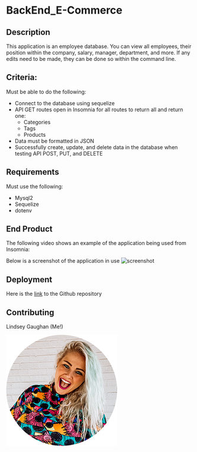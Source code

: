# BackEnd_E-Commerce

## Description
This application is an employee database. You can view all employees, their position within the company, salary, manager, department, and more. If any edits need to be made, they can be done so within the command line. 

## Criteria:
Must be able to do the following:

* Connect to the database using sequelize
* API GET routes open in Insomnia for all routes to return all and return one:
  * Categories
  * Tags
  * Products
* Data must be formatted in JSON
* Successfully create, update, and delete data in the database when testing API POST, PUT, and DELETE

## Requirements

Must use the following:
  * Mysql2
  * Sequelize
  * dotenv




## End Product 

<!-- Video of application in progress -->
The following video shows an example of the application being used from Insomnia:



<!-- screenshots -->
Below is a screenshot of the application in use
![screenshot](./assets/employeeDatabase.png)


## Deployment
Here is the [link](https://github.com/gaughanln/BackEnd_E-Commerce) to the Github repository

## Contributing
Lindsey Gaughan (Me!) 

![Lindsey Gaughan](./assets/gaughanln.png)

